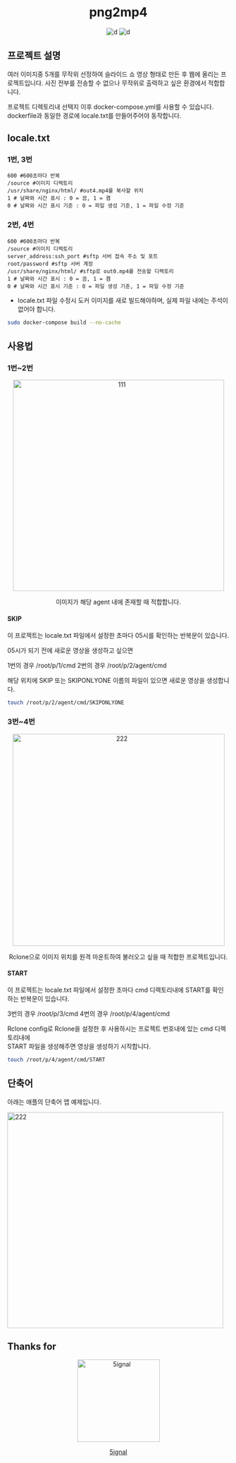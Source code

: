 <div align="center">

<h1>png2mp4</h1>

![d](https://img.shields.io/badge/-Python-3776AB?style=flat-square&logo=python&logoColor=FFFFFF) ![d](https://img.shields.io/badge/-Ffmpeg-007808?style=flat-square&logo=ffmpeg&logoColor=FFFFFF)  

</div>

## 프로젝트 설명

여러 이미지중 5개를 무작위 선정하여 슬라이드 쇼 영상 형태로 만든 후 웹에 올리는 프로젝트입니다.
사진 전부를 전송할 수 없으나 무작위로 출력하고 싶은 환경에서 적합합니다.

프로젝트 디렉토리내 선택지 이후 docker-compose.yml를 사용할 수 있습니다.
dockerfile과 동일한 경로에 locale.txt를 만들어주어야 동작합니다.

## locale.txt

### 1번, 3번

```
600 #600초마다 반복
/source #이미지 디렉토리
/usr/share/nginx/html/ #out4.mp4를 복사할 위치
1 # 날짜와 시간 표시 : 0 = 끔, 1 = 켬
0 # 날짜와 시간 표시 기준 : 0 = 파일 생성 기준, 1 = 파일 수정 기준
```

### 2번, 4번

```
600 #600초마다 반복
/source #이미지 디렉토리
server_address:ssh_port #sftp 서버 접속 주소 및 포트
root/password #sftp 서버 계정
/usr/share/nginx/html/ #sftp로 out0.mp4를 전송할 디렉토리
1 # 날짜와 시간 표시 : 0 = 끔, 1 = 켬
0 # 날짜와 시간 표시 기준 : 0 = 파일 생성 기준, 1 = 파일 수정 기준
```

- locale.txt 파일 수정시 도커 이미지를 새로 빌드해야하며, 실제 파일 내에는 주석이 없어야 합니다.

```Bash
sudo docker-compose build --no-cache
```

## 사용법

### 1번~2번

<div align="center">
<img width="479" alt="111" src="https://user-images.githubusercontent.com/24387014/215393679-bfa68d38-4b7a-4725-a19e-e4f0feb864bb.PNG">

이미지가 해당 agent 내에 존재할 때 적합합니다.

</div>

#### SKIP

이 프로젝트는 locale.txt 파일에서 설정한 초마다 05시를 확인하는 반복문이 있습니다.

05시가 되기 전에 새로운 영상을 생성하고 싶으면

1번의 경우 /root/p/1/cmd
2번의 경우 /root/p/2/agent/cmd

해당 위치에 SKIP 또는 SKIPONLYONE 이름의 파일이 있으면 새로운 영상을 생성합니다.  

```Bash
touch /root/p/2/agent/cmd/SKIPONLYONE
```

### 3번~4번

<div align="center">
<img width="481" alt="222" src="https://user-images.githubusercontent.com/24387014/215397725-92cee85d-6375-45ba-8c99-cb633335f0c8.PNG">

Rclone으로 이미지 위치를 원격 마운트하여 불러오고 싶을 때 적합한 프로젝트입니다.

</div>

#### START

이 프로젝트는 locale.txt 파일에서 설정한 초마다 cmd 디렉토리내에 START를 확인하는 반복문이 있습니다.

3번의 경우 /root/p/3/cmd
4번의 경우 /root/p/4/agent/cmd

Rclone config로 Rclone을 설정한 후 사용하시는 프로젝트 번호내에 있는 cmd 디렉토리내에  
START 파일을 생성해주면 영상을 생성하기 시작합니다.

```Bash
touch /root/p/4/agent/cmd/START
```

## 단축어

아래는 애플의 단축어 앱 예제입니다.

<img width="490" alt="222" src="https://user-images.githubusercontent.com/24387014/215395214-4d82f9a3-8707-4435-862d-b757d2c767d8.jpg">

## Thanks for

<div align="center">
<img width="187" alt="5ignal" src="https://user-images.githubusercontent.com/24387014/215395620-652711ea-fc93-43c4-b366-d65f17c4f634.PNG">

[5ignal](https://github.com/5ignal)

</div>
